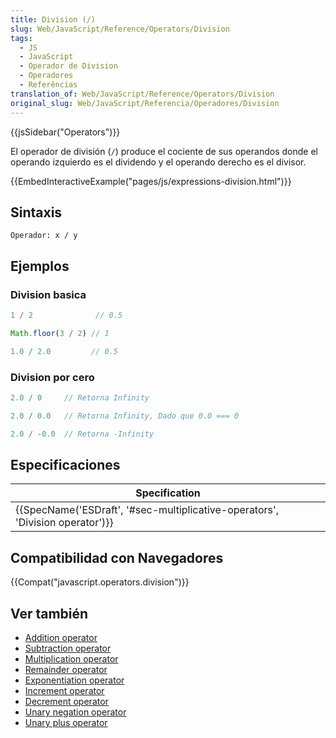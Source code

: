 ```yaml
---
title: Division (/)
slug: Web/JavaScript/Reference/Operators/Division
tags:
  - JS
  - JavaScript
  - Operador de Division
  - Operadores
  - Referências
translation_of: Web/JavaScript/Reference/Operators/Division
original_slug: Web/JavaScript/Referencia/Operadores/Division
---
```

{{jsSidebar("Operators")}}

El operador de división (`/`) produce el cociente de sus operandos donde el operando izquierdo es el dividendo y el operando derecho es el divisor.

{{EmbedInteractiveExample("pages/js/expressions-division.html")}}

## Sintaxis

```
Operador: x / y
```

## Ejemplos

### Division basica

```js
1 / 2              // 0.5

Math.floor(3 / 2) // 1

1.0 / 2.0         // 0.5
```

### Division por cero

```js
2.0 / 0     // Retorna Infinity

2.0 / 0.0   // Retorna Infinity, Dado que 0.0 === 0

2.0 / -0.0  // Retorna -Infinity
```

## Especificaciones

| Specification                                                                                            |
| -------------------------------------------------------------------------------------------------------- |
| {{SpecName('ESDraft', '#sec-multiplicative-operators', 'Division operator')}} |

## Compatibilidad con Navegadores

{{Compat("javascript.operators.division")}}

## Ver también

- [Addition operator](/es/docs/Web/JavaScript/Reference/Operators/Addition)
- [Subtraction operator](/es/docs/Web/JavaScript/Reference/Operators/Subtraction)
- [Multiplication operator](/es/docs/Web/JavaScript/Reference/Operators/Multiplication)
- [Remainder operator](/es/docs/Web/JavaScript/Reference/Operators/Remainder)
- [Exponentiation operator](/es/docs/Web/JavaScript/Reference/Operators/Exponentiation)
- [Increment operator](/es/docs/Web/JavaScript/Reference/Operators/Increment)
- [Decrement operator](/es/docs/Web/JavaScript/Reference/Operators/Decrement)
- [Unary negation operator](/es/docs/Web/JavaScript/Reference/Operators/Unary_negation)
- [Unary plus operator](/es/docs/Web/JavaScript/Reference/Operators/Unary_plus)
